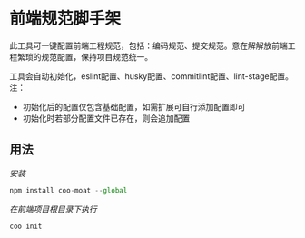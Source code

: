 # 前端规范脚手架


此工具可一键配置前端工程规范，包括：编码规范、提交规范。意在解解放前端工程繁琐的规范配置，保持项目规范统一。

工具会自动初始化，eslint配置、husky配置、commitlint配置、lint-stage配置。
注：
- 初始化后的配置仅包含基础配置，如需扩展可自行添加配置即可
- 初始化时若部分配置文件已存在，则会追加配置
## 用法

*安装*
```javascript
npm install coo-moat --global
```
*在前端项目根目录下执行*
```javascript
coo init
```

